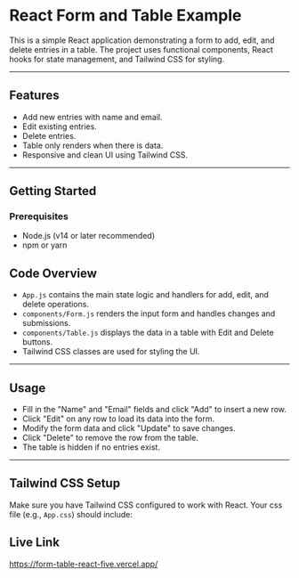# React Form and Table Example

This is a simple React application demonstrating a form to add, edit, and delete entries in a table. The project uses functional components, React hooks for state management, and Tailwind CSS for styling.

---

## Features

- Add new entries with name and email.
- Edit existing entries.
- Delete entries.
- Table only renders when there is data.
- Responsive and clean UI using Tailwind CSS.

---

## Getting Started

### Prerequisites

- Node.js (v14 or later recommended)
- npm or yarn

## Code Overview

- `App.js` contains the main state logic and handlers for add, edit, and delete operations.
- `components/Form.js` renders the input form and handles changes and submissions.
- `components/Table.js` displays the data in a table with Edit and Delete buttons.
- Tailwind CSS classes are used for styling the UI.

---

## Usage

- Fill in the "Name" and "Email" fields and click "Add" to insert a new row.
- Click "Edit" on any row to load its data into the form.
- Modify the form data and click "Update" to save changes.
- Click "Delete" to remove the row from the table.
- The table is hidden if no entries exist.

---

## Tailwind CSS Setup

Make sure you have Tailwind CSS configured to work with React. Your css file (e.g., `App.css`) should include:

## Live Link
https://form-table-react-five.vercel.app/
